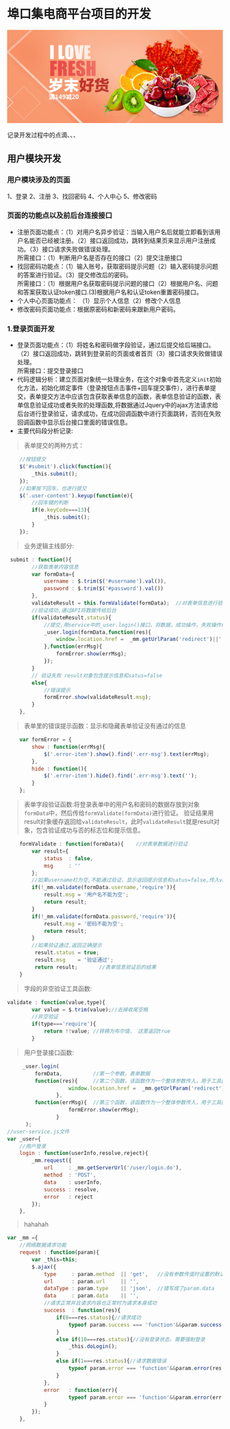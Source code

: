 # 埠口集电商平台项目的开发
![](https://github.com/SUNNERCMS/bkj/blob/master/src/image/banner/banner1.jpg)  

记录开发过程中的点滴、、、
## 用户模块开发
### 用户模块涉及的页面
1、登录 2、注册 3、找回密码 4、个人中心 5、修改密码
### 页面的功能点以及前后台连接接口
- 注册页面功能点：（1）对用户名异步验证：当输入用户名后就能立即看到该用户名能否已经被注册。（2）接口返回成功，跳转到结果页来显示用户注册成功。（3）接口请求失败做错误处理。  
所需接口：（1）判断用户名是否存在的接口（2）提交注册接口  
- 找回密码功能点：（1）输入账号，获取密码提示问题（2）输入密码提示问题的答案进行验证。（3）提交修改后的密码。  
所需接口：（1）根据用户名获取密码提示问题的接口（2）根据用户名、问题和答案获取认证token接口.(3)根据用户名和认证token重置密码接口。  
- 个人中心页面功能点：
（1）显示个人信息（2）修改个人信息  
- 修改密码页面功能点：根据原密码和新密码来跟新用户密码。
### 1.登录页面开发  
- 登录页面功能点：（1）将姓名和密码做字段验证，通过后提交给后端接口。（2）接口返回成功，跳转到登录前的页面或者首页（3）接口请求失败做错误处理。  
所需接口：提交登录接口  
- 代码逻辑分析：建立页面对象统一处理业务，在这个对象中首先定义`init`初始化方法，初始化绑定事件（登录按钮点击事件+回车提交事件），进行表单提交，表单提交方法中应该包含获取表单信息的函数，表单信息验证的函数，表单信息验证成功或者失败的处理函数,将数据通过Jquery中的ajax方法请求给后台进行登录验证，请求成功，在成功回调函数中进行页面跳转，否则在失败回调函数中显示后台接口里面的错误信息。
- 主要代码段分析记录:
> 表单提交的两种方式：  
````js
    //按钮提交
    $('#submit').click(function(){
        _this.submit();
    });
    //如果按下回车，也进行提交
    $('.user-content').keyup(function(e){
        //回车键的判断
        if(e.keyCode===13){
            _this.submit();
        }
    });
````
> 业务逻辑主线部分: 
````js
 submit : function(){
        //获取表单内容信息
        var formData={
            username : $.trim($('#username').val()),
            password : $.trim($('#password').val())
        },
        validateResult = this.formValidate(formData);  //对表单信息进行验证,此处为表单验证结果，验证返回的是reslut对象
        //验证成功,通过API将数据传给后台
        if(validateResult.status){
            //提交,用service中的_user.login()接口，将数据，成功操作，失败操作传给后台
            _user.login(formData,function(res){
                window.location.href =  _mm.getUrlParam('redirect')||'./index.html';
            },function(errMsg){
                formError.show(errMsg);
            });
        }
        // 验证失败 result对象包含提示信息和satus=false
        else{
            //错误提示
            formError.show(validateResult.msg);
        }
    },
   ````
> 表单里的错误提示函数：显示和隐藏表单验证没有通过的信息
````js
    var formError = {
        show : function(errMsg){
            $('.error-item').show().find('.err-msg').text(errMsg);
        },
        hide : function(){
            $('.error-item').hide().find('.err-msg').text('');
        }
    };
````
> 表单字段验证函数:将登录表单中的用户名和密码的数据存放到对象`formData`中，然后传给`formValidate(formData)`进行验证。
> 验证结果用result对象缓存返回给`validateResult`，此时`validateResult`就是result对象，包含验证成功与否的标志位和提示信息。
````js
    formValidate : function(formData){    //对表单数据进行验证
        var result={
            status  : false,
            msg     : ''
        };
        //如果username栏为空,不能通过验证，显示返回提示信息和satus=false,传入validateResult,其值就是result对象
        if(!_mm.validate(formData.username,'require')){
            result.msg = '用户名不能为空';
            return result;
        }
        if(!_mm.validate(formData.password,'require')){
            result.msg = '密码不能为空';
            return result;
        } 
        //如果验证通过,返回正确提示
         result.status = true;
         result.msg    = '验证通过';
         return result;       //表单信息验证后的结果
    }
````
> 字段的非空验证工具函数:
````js
validate : function(value,type){ 
        var value = $.trim(value);//去掉收尾空格
        //非空验证
        if(type==='require'){
            return !!value; //转换为布尔值， 这里返回true
        }
````
> 用户登录接口函数:
````js
     _user.login(
         formData,          //第一个参数，表单数据
         function(res){     //第二个函数，该函数作为一个整体参数传入，用于工具函数`_mm.request`中的成功回调函数
                    window.location.href =  _mm.getUrlParam('redirect')||'./index.html';
                },
         function(errMsg){  //第三个函数，该函数作为一个整体参数传入，用于工具函数`_mm.request`中的失败回调函数
                    formError.show(errMsg);
                }
      );
//user-service.js文件
var _user={
    //用户登录
    login : function(userInfo,resolve,reject){
        _mm.request({
            url     : _mm.getServerUrl('/user/login.do'),
            method  : 'POST',
            data    : userInfo,
            success : resolve,
            error   : reject
        });
    },
````
> hahahah
````js
var _mm ={
    //网络数据请求功能
    request : function(param){
        var _this=this;
        $.ajax({
            type     : param.method  || 'get',   //没有参数传值时设置的默认值，短路用法
            url      : param.url     || '',
            dataType : param.type    || 'json',  //错写成了param.data
            data     : param.data    || '',
            //请求正常并且请求内容也正常时为请求本身成功
            success  : function(res){
                if(0===res.status){//请求成功
                    typeof param.success === 'function'&&param.success(res.data,res.msg);
                }
                else if(10===res.status){//没有登录状态，需要强制登录
                    _this.doLogin();
                }
                else if(1===res.status){//请求数据错误
                    typeof param.error === 'function'&&param.error(res.msg);
                }
            },
            error   : function(err){
                    typeof param.error === 'function'&&param.error(err.statusText);
            }
        });
    },
````
